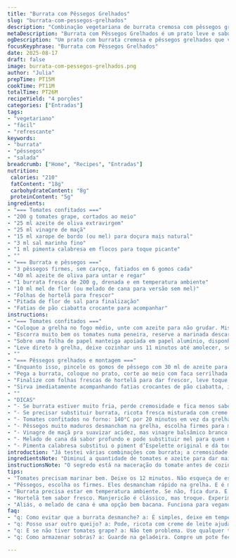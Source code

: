 ```yaml
---
title: "Burrata com Pêssegos Grelhados"
slug: "burrata-com-pessegos-grelhados"
description: "Combinação vegetariana de burrata cremosa com pêssegos grelhados e tomates confitados com toque de ervas e especiarias. Um contraste de quente e frio, doce e ácido, texturas macias e firmes, ideal para aproveitar ingredientes frescos e umidade natural das frutas durante o preparo na grelha. Substituições práticas para ingredientes difíceis de achar e dicas para evitar erros comuns como burrata desmanchando ou tomates cozidos em excesso. Prato leve, versátil e sem ovos ou castanhas, perfeito para iniciar refeições ou acompanhar pães rústicos crocantes."
metaDescription: "Burrata com Pêssegos Grelhados é um prato leve e saboroso. Experimente essa combinação de frescor e texturas."
ogDescription: "Um prato com burrata cremosa e pêssegos grelhados que vai surpreender. Sabor intenso e frescor em cada garfada."
focusKeyphrase: "Burrata com Pêssegos Grelhados"
date: 2025-08-17
draft: false
image: burrata-com-pessegos-grelhados.png
author: "Julia"
prepTime: PT15M
cookTime: PT11M
totalTime: PT26M
recipeYield: "4 porções"
categories: ["Entradas"]
tags:
- "vegetariano"
- "fácil"
- "refrescante"
keywords:
- "burrata"
- "pêssegos"
- "salada"
breadcrumb: ["Home", "Recipes", "Entradas"]
nutrition: 
 calories: "210"
 fatContent: "18g"
 carbohydrateContent: "8g"
 proteinContent: "5g"
ingredients:
- "=== Tomates confitados ==="
- "200 g tomates grape, cortados ao meio"
- "25 ml azeite de oliva extravirgem"
- "25 ml vinagre de maçã"
- "15 ml xarope de bordo (ou mel) para doçura mais natural"
- "3 ml sal marinho fino"
- "1 ml pimenta calabresa em flocos para toque picante"
- ""
- "=== Burrata e pêssegos ==="
- "3 pêssegos firmes, sem caroço, fatiados em 6 gomos cada"
- "40 ml azeite de oliva para untar e regar"
- "1 burrata fresca de 200 g, drenada e em temperatura ambiente"
- "10 ml mel de flor (ou melado de cana para versão sem mel)"
- "Folhas de hortelã para frescor"
- "Pitada de flor de sal para finalização"
- "Fatias de pão ciabatta crocante para acompanhar"
instructions:
- "=== Tomates confitados ==="
- "Coloque a grelha no fogo médio, unte com azeite para não grudar. Misture os tomates com azeite, vinagre, xarope de bordo, sal e pimenta. Dê uma mexida leve, deixe repousar uns 12 minutos pra pegar sabor e soltar água."
- "Escorra muito bem os tomates numa peneira, reserve a marinada descartando."
- "Sobre uma folha de papel manteiga apoiada em papel alumínio, disponha os tomates no centro. Feche bem a papoillote, selando as bordas para não escapar vapor."
- "Leve direto à grelha, deixe cozinhar uns 11 minutos até amolecer, sentir o aroma levemente caramelo e tomates começando a murchar, sinal que estão no ponto. Tire do fogo e abra com cuidado, deixe amornar pra não ferver demais e perder textura."
- ""
- "=== Pêssegos grelhados e montagem ==="
- "Enquanto isso, pincele os gomos de pêssego com 30 ml de azeite para não queimar e evitar grudar. Aqueça bem a grelha e coloque os pêssegos, vire delicadamente para dourar ambos os lados até ficarem quentes e com marcas do fogo, cerca de 6 minutos no total."
- "Pega a burrata, coloque no prato, corte ao meio com faca serrilhada ou faca molhada pra não rasgar demais. Distribua os tomates confitados uniformemente por cima da burrata. Coloque os pêssegos grelhados ao lado, regue tudo com o que sobrou do azeite e o mel de flor."
- "Finalize com folhas frescas de hortelã para dar frescor, leve toque herbal que substitui o clássico manjericão e traz novidade. Polvilhe flor de sal por cima; não economize aqui, realça muito os sabores naturais."
- "Sirva imediatamente acompanhando fatias crocantes de pão ciabatta, ideal para mergulhar nesse molho e combinar as texturas."
- ""
- "DICAS"
- "- Se burrata estiver muito fria, perde cremosidade e fica menos saborosa. Deixar em temperatura ambiente pelo menos 30 minutos antes é crucial."
- "- Se precisar substituir burrata, ricota fresca misturada com creme de leite pode aproximar a cremosidade, porém perde a textura elástica característica."
- "- Tomates confitados no forno: 140°C por 20 minutos em vez da grelha, mas cuidado para não secar demais."
- "- Pêssegos muito maduros desmancham na grelha, escolha firmes para manter formato."
- "- Vinagre de maçã pra suavizar acidez, mas vinagre balsâmico branco também traz perfil gostoso, só renda menores volumes por ser mais intenso."
- "- Melado de cana dá sabor profundo e pode substituir mel para quem não usa produtos de origem animal."
- "- Pimenta calabresa substitui o piment d’Espelette original e dá toque defumado diferente."
introduction: "Já testei várias combinações com burrata; a cremosidade dessa queijo fresco surpreende e pede algo que brinque com quente e frio, doce e ácido. Tomei cuidado em alterar os temperos e tempos para obter tomates confitados na grelha com sabor menos ácido que respeita a fruta, e pêssegos com textura firme que não desmancham. Hortelã em vez de manjericão trouxe um frescor inesperado, um toque brasileiro que caiu muito bem. Gosto da simplicidade sem perder charme, usar menos ingredientes intensos para deixar a burrata brilhar com a complexidade do calor e do mel. Pronto pra servir com um pão crocante para o contraste ideal."
ingredientsNote: "Diminuí a quantidade de tomates e azeite para dar mais equilíbrio na proporção com os pêssegos. Reduzi o vinagre para uma acidez mais suave, importante para não perder a delicadeza da burrata. Troquei o piment d’Espelette pelo floco de pimenta calabresa, que é mais fácil de encontrar e traz um toque defumado. Melado de cana pode substituir o mel, ideal para veganos ou evitar sabores muito doces. Usar hortelã em vez de manjericão cria frescor diferente, uma simples mudança que revitaliza a receita e fantasia o prato. Isso permite personalizar e explorar outros aromas no mesmo esquema, sem exagerar."
instructionsNote: "O segredo está na maceração do tomate antes de cozinhar; mesmo tempo pouco maior colabora para intensificar o sabor sem desmanchar. Usar a grelha com papel manteiga + alumínio evita perdas e facilita a manipulação, permite abrir com cuidado pra não perder o vapor. Pêssegos precisam ser firmes para aguentar a grelha sem virar purê, pincelar acessórios ajuda na caramelização sem queimar. Na hora de montar, burrata precisa estar em temperatura ambiente para não parecer um bloco frio. Finalizar com mel e azeite depois é o toque doce que equilibra e brilha sem virar excesso. Pão crocante é obrigatório—não é só para acompanhamento, ajuda a trazer a textura e limpar o prato depois, valorizando o conjunto."
tips:
- "Tomates precisam marinar bem. Deixe os 12 minutos. Não esqueça de escorrer. A água deles realça sabor. Mas não deixe encharcar. Use uma peneira. Assim, mantém textura crocante. Tomate grape é ótimo, mas qualquer um funciona. Tomates murchos não servem."
- "Pêssegos, escolha os firmes. Eles desmancham rápido na grelha. E é muito frustrante. Untar com azeite é essencial. Ajuda a dourar. Faz caramelo natural na superfície. Escute o barulho da grelha. O som do fogo é o sinal. Estão quase prontos. O aroma é doce."
- "Burrata precisa estar em temperatura ambiente. Se não, fica dura. E o sabor desaparece. Deixe fora da geladeira por 30 minutos. Cuidado ao cortar. Use faca molhada, evita rasgar. E cuide da apresentação. Visual conta na hora de servir."
- "Hortelã tem sabor fresco. Manjericão é clássico, mas troque. Experimente com mais ervas. Funhe que vai além do comum. Ou adicione um toque de limão. Mixar sabores traz identidade, e personalizar faz toda diferença. Use o que tem na mão e não tenha medo de ousar."
- "Aliás, o melado de cana é uma opção bem bacana. Funciona para veganos e dá sabor diferente. Não deixe de experimentar. Se o tomate for um pouco ácido, menos vinagre. Isso mantém a delicadeza da burrata. E não esqueça da flor de sal, bem generosa. Isso realça tudo."
faq:
- "q: Como evitar que a burrata desmanche? a: É simples, deixe em temperatura ambiente. Não pode estar gelada. E corte com cuidado, faca molhada é ótima."
- "q: Posso usar outro queijo? a: Pode, ricota com creme de leite ajuda. Mas fica diferente, sem a elasticidade da burrata. Procure variedade."
- "q: E se não tiver tomates grape? a: Não tem problema. Use qualquer tomate. Mas tem que estar maduro, porém firme. Isso é fundamental para o gosto."
- "q: Como armazenar sobras? a: Guarde na geladeira. Compre um pote fechado. Coma em até 2 dias. Não deixe esquentar de novo para não perder a textura."

---
```

